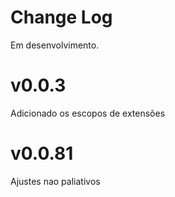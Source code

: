 # Change Log
Em desenvolvimento. 
# v0.0.3
Adicionado os escopos de extensões
# v0.0.81
Ajustes nao paliativos
